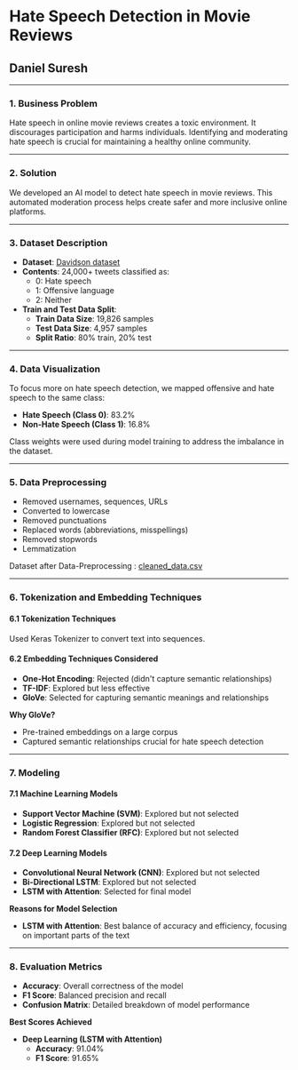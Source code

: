 # Hate Speech Detection in Movie Reviews

## Daniel Suresh

---

### 1. Business Problem
Hate speech in online movie reviews creates a toxic environment. It discourages participation and harms individuals. Identifying and moderating hate speech is crucial for maintaining a healthy online community.

---

### 2. Solution
We developed an AI model to detect hate speech in movie reviews. This automated moderation process helps create safer and more inclusive online platforms.

---

### 3. Dataset Description
- **Dataset**: [Davidson dataset](https://github.com/t-davidson/hate-speech-and-offensive-language/blob/master/data/labeled_data.csv)
- **Contents**: 24,000+ tweets classified as:
  - 0: Hate speech
  - 1: Offensive language
  - 2: Neither
- **Train and Test Data Split**:
  - **Train Data Size**: 19,826 samples
  - **Test Data Size**: 4,957 samples
  - **Split Ratio**: 80% train, 20% test

---

### 4. Data Visualization
To focus more on hate speech detection, we mapped offensive and hate speech to the same class:

- **Hate Speech (Class 0)**: 83.2%
- **Non-Hate Speech (Class 1)**: 16.8%

Class weights were used during model training to address the imbalance in the dataset.

---

### 5. Data Preprocessing
- Removed usernames, sequences, URLs
- Converted to lowercase
- Removed punctuations
- Replaced words (abbreviations, misspellings)
- Removed stopwords
- Lemmatization

Dataset after Data-Preprocessing : [cleaned_data.csv](https://drive.google.com/file/d/1YlA1XjLIHsaXA3AFmHjAeao3oHJUtYF4/view?usp=drive_link)

---

### 6. Tokenization and Embedding Techniques
#### 6.1 Tokenization Techniques
Used Keras Tokenizer to convert text into sequences.

#### 6.2 Embedding Techniques Considered
- **One-Hot Encoding**: Rejected (didn't capture semantic relationships)
- **TF-IDF**: Explored but less effective
- **GloVe**: Selected for capturing semantic meanings and relationships

**Why GloVe?**
- Pre-trained embeddings on a large corpus
- Captured semantic relationships crucial for hate speech detection

---

### 7. Modeling
#### 7.1 Machine Learning Models
- **Support Vector Machine (SVM)**: Explored but not selected
- **Logistic Regression**: Explored but not selected
- **Random Forest Classifier (RFC)**: Explored but not selected

#### 7.2 Deep Learning Models
- **Convolutional Neural Network (CNN)**: Explored but not selected
- **Bi-Directional LSTM**: Explored but not selected
- **LSTM with Attention**: Selected for final model

**Reasons for Model Selection**
- **LSTM with Attention**: Best balance of accuracy and efficiency, focusing on important parts of the text

---

### 8. Evaluation Metrics
- **Accuracy**: Overall correctness of the model
- **F1 Score**: Balanced precision and recall
- **Confusion Matrix**: Detailed breakdown of model performance

**Best Scores Achieved**
- **Deep Learning (LSTM with Attention)**
  - **Accuracy**: 91.04%
  - **F1 Score**: 91.65%

